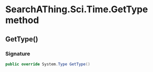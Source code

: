 # SearchAThing.Sci.Time.GetType method
## GetType()
### Signature
```csharp
public override System.Type GetType()
```
